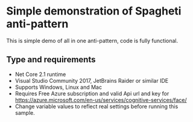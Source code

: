 # Simple demonstration of Spagheti anti-pattern
This is simple demo of all in one anti-pattern, code is fully functional.

## Type and requirements
* Net Core 2.1 runtime
* Visual Studio Community 2017, JetBrains Raider or similar IDE
* Supports Windows, Linux and Mac
* Requires Free Azure subscription and valid Api url and key for https://azure.microsoft.com/en-us/services/cognitive-services/face/
* Change variable values to reflect real settings before running this sample.


